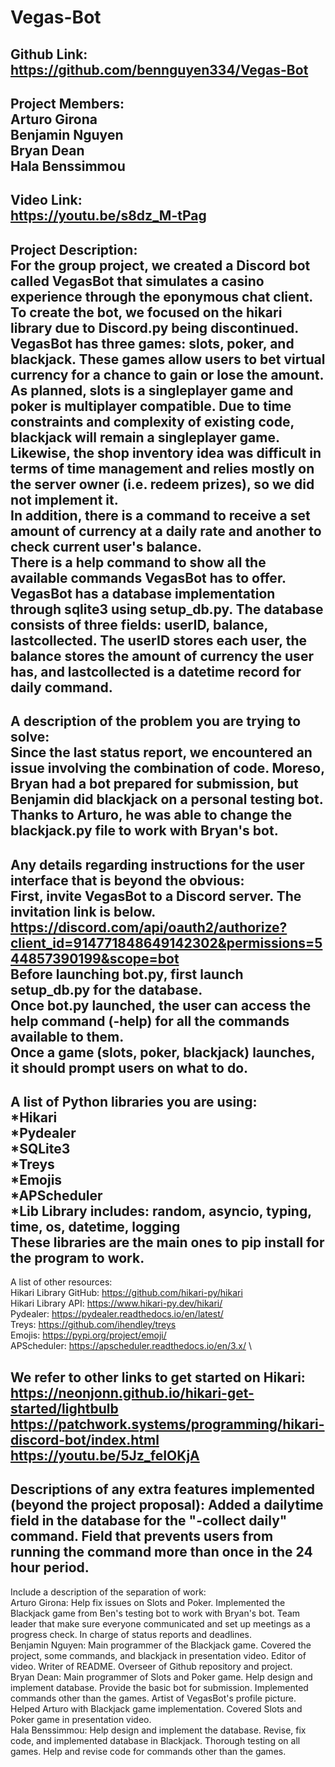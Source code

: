 # Vegas-Bot

Github Link:\
https://github.com/bennguyen334/Vegas-Bot
-----
Project Members:\
Arturo Girona\
Benjamin Nguyen\
Bryan Dean\
Hala Benssimmou
-----
Video Link:\
https://youtu.be/s8dz_M-tPag
-----
Project Description:\
For the group project, we created a Discord bot called VegasBot that simulates a casino experience through the eponymous chat client. To create the bot, we focused on the hikari library due to Discord.py being discontinued.\
VegasBot has three games: slots, poker, and blackjack. These games allow users to bet virtual currency for a chance to gain or lose the amount. As planned, slots is a singleplayer game and poker is multiplayer compatible. Due to time constraints and complexity of existing code, blackjack will remain a singleplayer game. Likewise, the shop inventory idea was difficult in terms of time management and relies mostly on the server owner (i.e. redeem prizes), so we did not implement it.\
In addition, there is a command to receive a set amount of currency at a daily rate and another to check current user's balance.\
There is a help command to show all the available commands VegasBot has to offer.\
VegasBot has a database implementation through sqlite3 using setup_db.py. The database consists of three fields: userID, balance, lastcollected. The userID stores each user, the balance stores the amount of currency the user has, and lastcollected is a datetime record for daily command.
-----
A description of the problem you are trying to solve:\
Since the last status report, we encountered an issue involving the combination of code. Moreso, Bryan had a bot prepared for submission, but Benjamin did blackjack on a personal testing bot. Thanks to Arturo, he was able to change the blackjack.py file to work with Bryan's bot.
-----
Any details regarding instructions for the user interface that is beyond the obvious:\
First, invite VegasBot to a Discord server. The invitation link is below.\
https://discord.com/api/oauth2/authorize?client_id=914771848649142302&permissions=544857390199&scope=bot \
Before launching bot.py, first launch setup_db.py for the database.\
Once bot.py launched, the user can access the help command (-help) for all the commands available to them.\
Once a game (slots, poker, blackjack) launches, it should prompt users on what to do.
-----
A list of Python libraries you are using:\
*Hikari\
*Pydealer\
*SQLite3\
*Treys\
*Emojis\
*APScheduler\
*Lib Library includes: random, asyncio, typing, time, os, datetime, logging\
These libraries are the main ones to pip install for the program to work.
-----
A list of other resources:\
Hikari Library GitHub: https://github.com/hikari-py/hikari \
Hikari Library API: https://www.hikari-py.dev/hikari/ \
Pydealer: https://pydealer.readthedocs.io/en/latest/ \
Treys: https://github.com/ihendley/treys \
Emojis: https://pypi.org/project/emoji/ \
APScheduler: https://apscheduler.readthedocs.io/en/3.x/ \

We refer to other links to get started on Hikari:\
https://neonjonn.github.io/hikari-get-started/lightbulb \
https://patchwork.systems/programming/hikari-discord-bot/index.html \
https://youtu.be/5Jz_feIOKjA 
-----
Descriptions of any extra features implemented (beyond the project proposal): 
Added a dailytime field in the database for the "-collect daily" command. Field that prevents users from running the command more than once in the 24 hour period.
-----
Include a description of the separation of work:\
Arturo Girona: Help fix issues on Slots and Poker. Implemented the Blackjack game from Ben's testing bot to work with Bryan's bot. Team leader that make sure everyone communicated and set up meetings as a progress check. In charge of status reports and deadlines.\
Benjamin Nguyen: Main programmer of the Blackjack game. Covered the project, some commands, and blackjack in presentation video. Editor of video. Writer of README. Overseer of Github repository and project. \
Bryan Dean: Main programmer of Slots and Poker game. Help design and implement database. Provide the basic bot for submission. Implemented commands other than the games. Artist of VegasBot's profile picture. Helped Arturo with Blackjack game implementation. Covered Slots and Poker game in presentation video.\
Hala Benssimmou: Help design and implement the database. Revise, fix code, and implemented database in Blackjack. Thorough testing on all games. Help and revise code for commands other than the games.
